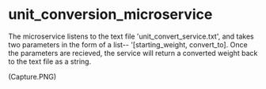 # unit_conversion_microservice

The microservice listens to the text file 'unit_convert_service.txt', and takes two parameters in the form of a list--  '[starting_weight, convert_to].  Once the parameters are recieved, the service will return a converted weight back to the text file as a string.  

(Capture.PNG)


